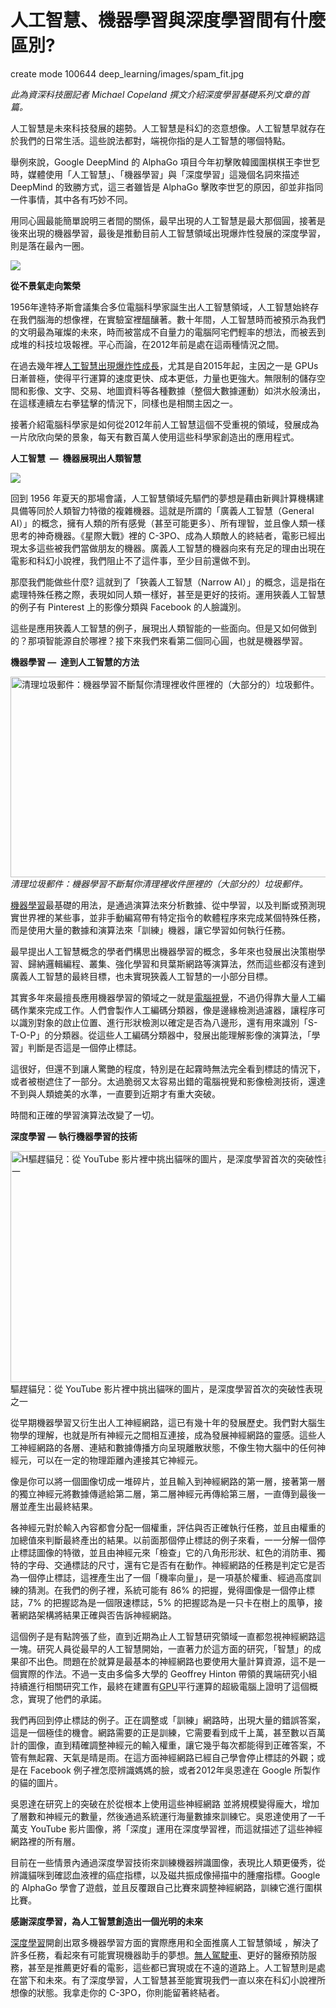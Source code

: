 # 人工智慧、機器學習與深度學習間有什麼區別?


 create mode 100644 deep_learning/images/spam_fit.jpg


<div class="content"><p><em>此為資深科技圈記者</em><em> Michael Copeland </em><em>撰文介紹深度學習基礎系列文章的首篇。</em></p>
<p>人工智慧是未來科技發展的趨勢。人工智慧是科幻的恣意想像。人工智慧早就存在於我們的日常生活。這些說法都對，端視你指的是人工智慧的哪個特點。 </p>
<p>舉例來說，Google DeepMind 的 AlphaGo 項目今年初擊敗韓國圍棋棋王李世乭時，媒體使用「人工智慧」、「機器學習」與「深度學習」這幾個名詞來描述 DeepMind 的致勝方式，這三者雖皆是 AlphaGo 擊敗李世乭的原因，卻並非指同一件事情，其中各有巧妙不同。 </p>
<p>用同心圓最能簡單說明三者間的關係，最早出現的人工智慧是最大那個圓，接著是後來出現的機器學習，最後是推動目前人工智慧領域出現爆炸性發展的深度學習，則是落在最內一圈。 </p>


<img src="./images/Deep_Learning_Icons_R5_PNG.jpg.png">

<p><strong>從不景氣走向繁榮 </strong></p>
<p>1956年達特矛斯會議集合多位電腦科學家誕生出人工智慧領域，人工智慧始終存在我們腦海的想像裡，在實驗室裡醞釀著。數十年間，人工智慧時而被預示為我們的文明最為璀燦的未來，時而被當成不自量力的電腦阿宅們輕率的想法，而被丟到成堆的科技垃圾報裡。平心而論，在2012年前是處在這兩種情況之間。 </p>
<p>在過去幾年裡<a href="https://blogs.nvidia.com/blog/2016/01/12/accelerating-ai-artificial-intelligence-gpus/" target="_blank">人工智慧出現爆炸性成長</a>，尤其是自2015年起，主因之一是 GPUs 日漸普極，使得平行運算的速度更快、成本更低，力量也更強大。無限制的儲存空間和影像、文字、交易、地圖資料等各種數據（整個大數據運動）如洪水般湧出，在這樣連續左右拳猛擊的情況下，同樣也是相關主因之一。 </p>
<p>接著介紹電腦科學家是如何從2012年前人工智慧這個不受重視的領域，發展成為一片欣欣向榮的景象，每天有數百萬人使用這些科學家創造出的應用程式。 </p>
<p><strong>人工智慧 &nbsp;—&nbsp;&nbsp;機器展現出人類智慧 </strong></p>
<p>


<img src="./images/checkers_philip-taylor-1.jpg">

<p></p>
<p>回到 1956 年夏天的那場會議，人工智慧領域先驅們的夢想是藉由新興計算機構建具備等同於人類智力特徵的複雜機器。這就是所謂的「廣義人工智慧（General AI）」的概念，擁有人類的所有感覺（甚至可能更多）、所有理智，並且像人類一樣思考的神奇機器。《星際大戰》裡的 C-3PO、成為人類敵人的終結者，電影已經出現太多這些被我們當做朋友的機器。廣義人工智慧的機器向來有充足的理由出現在電影和科幻小說裡，我們阻止不了這件事，至少目前還做不到。 </p>
<p>那麼我們能做些什麼? 這就到了「狹義人工智慧（Narrow AI）」的概念，這是指在處理特殊任務之際，表現如同人類一樣好，甚至是更好的技術。運用狹義人工智慧的例子有 Pinterest 上的影像分類與 Facebook 的人臉識別。 </p>
<p>這些是應用狹義人工智慧的例子，展現出人類智能的一些面向。但是又如何做到的？那項智能源自於哪裡？接下來我們來看第二個同心圓，也就是機器學習。 </p>
<p><strong>機器學習&nbsp;—&nbsp;&nbsp;達到人工智慧的方法 </strong></p>



<p>
</p><div class="imgcenter"><a href=images/spam_fit.jpg"><img border="0" width="551" height="321" src="images/spam_fit.jpg" alt="清理垃圾郵件：機器學習不斷幫你清理裡收件匣裡的（大部分的）垃圾郵件。" title="清理垃圾郵件：機器學習不斷幫你清理裡收件匣裡的（大部分的）垃圾郵件。"></a><br><em>清理垃圾郵件：機器學習不斷幫你清理裡收件匣裡的（大部分的）垃圾郵件。</em></div>


<p></p>
<p><a href="http://www.nvidia.com.tw/object/machine-learning-tw.html" target="_blank">機器學習</a>最基礎的用法，是通過演算法來分析數據、從中學習，以及判斷或預測現實世界裡的某些事，並非手動編寫帶有特定指令的軟體程序來完成某個特殊任務，而是使用大量的數據和演算法來「訓練」機器，讓它學習如何執行任務。 </p>
<p>  最早提出人工智慧概念的學者們構思出機器學習的概念，多年來也發展出決策樹學習、歸納邏輯編程、叢集、強化學習和貝葉斯網路等演算法，然而這些都沒有達到廣義人工智慧的最終目標，也未實現狹義人工智慧的一小部分目標。 </p>
<p>其實多年來最擅長應用機器學習的領域之一就是<a href="http://www.nvidia.com/object/imaging_comp_vision.html" target="_blank">電腦視覺</a>，不過仍得靠大量人工編碼作業來完成工作。人們會製作人工編碼分類器，像是邊緣檢測過濾器，讓程序可以識別對象的啟止位置、進行形狀檢測以確定是否為八邊形，還有用來識別「S-T-O-P」的分類器。從這些人工編碼分類器中，發展出能理解影像的演算法，「學習」判斷是否這是一個停止標誌。 </p>
<p>這很好，但還不到讓人驚艷的程度，特別是在起霧時無法完全看到標誌的情況下，或者被樹遮住了一部分。太過脆弱又太容易出錯的電腦視覺和影像檢測技術，還達不到與人類媲美的水準，一直要到近期才有重大突破。 </p>
<p>時間和正確的學習演算法改變了一切。 </p>
<p><strong>深度學習&nbsp;—&nbsp;執行機器學習的技術 </strong></p>
<p>
</p><div class="imgcenter"><a href="images/orange_cat-1.jpg"><img border="0" width="555" height="370" src="images/orange_cat-1.jpg" alt="H驅趕貓兒：從 YouTube 影片裡中挑出貓咪的圖片，是深度學習首次的突破性表現之一" title="驅趕貓兒：從 YouTube 影片裡中挑出貓咪的圖片，是深度學習首次的突破性表現之一"></a> <br>驅趕貓兒：從 YouTube 影片裡中挑出貓咪的圖片，是深度學習首次的突破性表現之一 </div>
<p></p>
<p>從早期機器學習又衍生出人工神經網路，這已有幾十年的發展歷史。我們對大腦生物學的理解，也就是所有神經元之間相互連接，成為發展神經網路的靈感。這些人工神經網路的各層、連結和數據傳播方向呈現離散狀態，不像生物大腦中的任何神經元，可以在一定的物理距離內連接其它神經元。 </p>
<p>像是你可以將一個圖像切成一堆碎片，並且輸入到神經網路的第一層，接著第一層的獨立神經元將數據傳遞給第二層，第二層神經元再傳給第三層，一直傳到最後一層並產生出最終結果。 </p>
<p>各神經元對於輸入內容都會分配一個權重，評估與否正確執行任務，並且由權重的加總值來判斷最終產出的結果。以前面那個停止標誌的例子來看，一一分解一個停止標誌圖像的特徵，並且由神經元來「檢查」它的八角形形狀、紅色的消防車、獨特的字母、交通標誌的尺寸，還有它是否有在動作。神經網路的任務是判定它是否為一個停止標誌，這裡產生出了一個「機率向量」，是一項基於權重、經過高度訓練的猜測。在我們的例子裡，系統可能有 86% 的把握，覺得圖像是一個停止標誌，7% 的把握認為是一個限速標誌，5% 的把握認為是一只卡在樹上的風箏，接著網路架構將結果正確與否告訴神經網路。 </p>
<p>這個例子是有點誇張了些，直到近期為止人工智慧研究領域一直都忽視神經網路這一塊。研究人員從最早的人工智慧開始，一直著力於這方面的研究，「智慧」的成果卻不出色。問題在於就算是最基本的神經網路也要使用大量計算資源，這不是一個實際的作法。不過一支由多倫多大學的 Geoffrey Hinton 帶領的異端研究小組持續進行相關研究工作，最終在建置有<a href="http://www.nvidia.com.tw/object/what-is-gpu-computing-tw.html" target="_blank">GPU</a>平行運算的超級電腦上證明了這個概念，實現了他們的承諾。 </p>
<p>我們再回到停止標誌的例子。正在調整或「訓練」網路時，出現大量的錯誤答案，這是一個極佳的機會。網路需要的正是訓練，它需要看到成千上萬，甚至數以百萬計的圖像，直到精確調整神經元的輸入權重，讓它幾乎每次都能得到正確答案，不管有無起霧、天氣是晴是雨。在這方面神經網路已經自己學會停止標誌的外觀；或是在 Facebook 例子裡怎麼辨識媽媽的臉，或者2012年吳恩達在 Google 所製作的貓的圖片。 </p>
<p>吳恩達在研究上的突破在於從根本上使用這些神經網路 並將規模變得龐大，增加了層數和神經元的數量，然後通過系統運行海量數據來訓練它。吳恩達使用了一千萬支 YouTube 影片圖像，將「深度」運用在深度學習裡，而這就描述了這些神經網路裡的所有層。 </p>
<p>目前在一些情景內通過深度學習技術來訓練機器辨識圖像，表現比人類更優秀，從辨識貓咪到確認血液裡的癌症指標，以及磁共振成像掃描中的腫瘤指標。Google 的 AlphaGo 學會了遊戲，並且反覆跟自己比賽來調整神經網路，訓練它進行圍棋比賽。 </p>
<p><strong>感謝深度學習，為人工智慧創造出一個光明的未來 </strong></p>
<p><a href="https://developer.nvidia.com/deep-learning" target="_blank">深度學習</a>開創出眾多機器學習方面的實際應用和全面推廣人工智慧領域&nbsp;，解決了許多任務，看起來有可能實現機器助手的夢想。<a href="http://www.nvidia.com.tw/object/drive-px-tw.html" target="_blank">無人駕駛車</a>、更好的醫療預防服務，甚至是推薦更好看的電影，這些都已實現或在不遠的道路上。人工智慧則是處在當下和未來。有了深度學習，人工智慧甚至能實現我們一直以來在科幻小說裡所想像的狀態。我拿走你的 C-3PO，你則能留著終結者。 </p>
</div>


